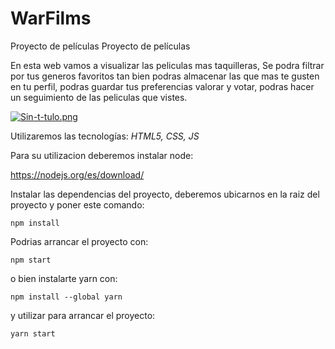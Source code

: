 # WarFilms
Proyecto de películas
Proyecto de películas

En esta web vamos a visualizar las peliculas mas taquilleras, Se podra filtrar por tus generos favoritos tan bien podras almacenar las que mas te gusten en tu perfil, podras guardar tus preferencias valorar y votar, podras hacer un seguimiento de las peliculas que vistes.

[![Sin-t-tulo.png](https://i.postimg.cc/KvPmFvbZ/Sin-t-tulo.png)](https://postimg.cc/QHd2JDVP)

Utilizaremos las tecnologías: _HTML5, CSS, JS_

Para su utilizacion deberemos instalar node:

https://nodejs.org/es/download/

Instalar las dependencias del proyecto, deberemos ubicarnos en la raiz del proyecto y poner este comando:

```npm install```

Podrias arrancar el proyecto con:

```npm start```

o bien instalarte yarn con:

```npm install --global yarn```

y utilizar para arrancar el proyecto:

```yarn start```
